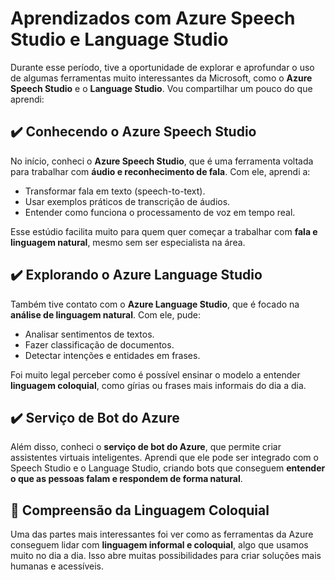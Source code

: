 # Aprendizados com Azure Speech Studio e Language Studio

Durante esse período, tive a oportunidade de explorar e aprofundar o uso de algumas ferramentas muito interessantes da Microsoft, como o **Azure Speech Studio** e o **Language Studio**. Vou compartilhar um pouco do que aprendi:

## ✔️ Conhecendo o Azure Speech Studio

No início, conheci o **Azure Speech Studio**, que é uma ferramenta voltada para trabalhar com **áudio e reconhecimento de fala**. Com ele, aprendi a:

- Transformar fala em texto (speech-to-text).
- Usar exemplos práticos de transcrição de áudios.
- Entender como funciona o processamento de voz em tempo real.
  
Esse estúdio facilita muito para quem quer começar a trabalhar com **fala e linguagem natural**, mesmo sem ser especialista na área.

## ✔️ Explorando o Azure Language Studio

Também tive contato com o **Azure Language Studio**, que é focado na **análise de linguagem natural**. Com ele, pude:

- Analisar sentimentos de textos.
- Fazer classificação de documentos.
- Detectar intenções e entidades em frases.

Foi muito legal perceber como é possível ensinar o modelo a entender **linguagem coloquial**, como gírias ou frases mais informais do dia a dia.

## ✔️ Serviço de Bot do Azure

Além disso, conheci o **serviço de bot do Azure**, que permite criar assistentes virtuais inteligentes. Aprendi que ele pode ser integrado com o Speech Studio e o Language Studio, criando bots que conseguem **entender o que as pessoas falam e respondem de forma natural**.

## 🤖 Compreensão da Linguagem Coloquial

Uma das partes mais interessantes foi ver como as ferramentas da Azure conseguem lidar com **linguagem informal e coloquial**, algo que usamos muito no dia a dia. Isso abre muitas possibilidades para criar soluções mais humanas e acessíveis.

